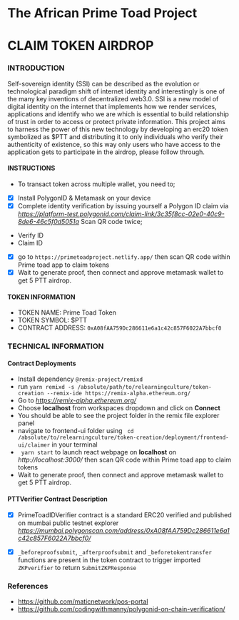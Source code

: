 # The African Prime Toad Project
#   CLAIM TOKEN AIRDROP
### INTRODUCTION
Self-sovereign identity (SSI) can be described as the evolution or technological paradigm shift of internet identity and interestingly is one of the many key inventions of decentralized web3.0. 
SSI is a new model of digital identity on the internet that implements how we render services, applications and identify who we are which is essential to build relationship of trust in order to access or protect private information.
This project aims to harness the power of this new technology by developing an erc20 token symbolized as $PTT and distributing it to only individuals who verify their authenticity of existence, so this way only users who have access to the application gets to participate in the airdrop, please follow through.
#### INSTRUCTIONS
* To transact token across multiple wallet, you need to;

- [X] Install PolygonID & Metamask on your device
- [X] Complete identity verification by issuing yourself a Polygon ID claim via *https://platform-test.polygonid.com/claim-link/3c35f8cc-02e0-40c9-8de6-46c5f0d5051a* Scan QR code twice;
* Verify ID
* Claim ID
- [X] go to `https://primetoadproject.netlify.app/` then scan QR code within Prime toad app to claim tokens
- [X] Wait to generate proof, then connect and approve metamask wallet to get 5 PTT airdrop.
#### TOKEN INFORMATION
* TOKEN NAME: Prime Toad Token
* TOKEN SYMBOL: $PTT
* CONTRACT ADDRESS: `0xA08fAA759Dc286611e6a1c42c857F6022A7bbcf0`
### TECHNICAL INFORMATION
#### Contract Deployments
* Install dependency `@remix-project/remixd`
* run `yarn remixd -s /absolute/path/to/relearningculture/token-creation --remix-ide https://remix-alpha.ethereum.org/` 
* Go to *https://remix-alpha.ethereum.org/*
* Choose **localhost** from workspaces dropdown and click on **Connect**
* You should be able to see the project folder in the remix file explorer panel
* navigate to frontend-ui folder using ``` cd /absolute/to/relearningculture/token-creation/deployment/frontend-ui/claimer``` in your terminal
*  ``` yarn start``` to launch react webpage on **localhost** on *http://localhost:3000/* then scan QR code within Prime toad app to claim tokens
* Wait to generate proof, then connect and approve metamask wallet to get 5 PTT airdrop.

#### PTTVerifier Contract Description

- [X] PrimeToadIDVerifier contract is a standard ERC20 verified and published on mumbai public testnet explorer *https://mumbai.polygonscan.com/address/0xA08fAA759Dc286611e6a1c42c857F6022A7bbcf0/*

- [X] `_beforeproofsubmit`, `_afterproofsubmit` and  `_beforetokentransfer` functions are present in the token contract to trigger imported `ZKPverifier` to return `SubmitZKPResponse`
### References
* https://github.com/maticnetwork/pos-portal 
* https://github.com/codingwithmanny/polygonid-on-chain-verification/

